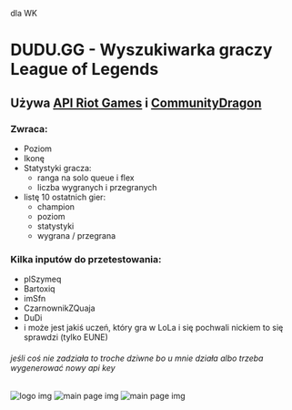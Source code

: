 dla WK

# DUDU.GG - Wyszukiwarka graczy League of Legends

## Używa [API Riot Games](https://developer.riotgames.com/apis) i [CommunityDragon](https://raw.communitydragon.org/)

### Zwraca:

- Poziom
- Ikonę
- Statystyki gracza:
  - ranga na solo queue i flex
  - liczba wygranych i przegranych
- listę 10 ostatnich gier:
  - champion
  - poziom
  - statystyki
  - wygrana / przegrana

### Kilka inputów do przetestowania:

- plSzymeq
- Bartoxiq
- imSfn
- CzarnownikZQuaja
- DuDi
- i może jest jakiś uczeń, który gra w LoLa i się pochwali nickiem to się sprawdzi (tylko EUNE)

###### jeśli coś nie zadziała to troche dziwne bo u mnie działa albo trzeba wygenerować nowy api key

![logo img](https://media.discordapp.net/attachments/1008097952599900182/1184545784755130368/image.png?ex=658c5d3a&is=6579e83a&hm=462e5954c7555a089317380f8481c34f0c5fcf80f63477afa23dbc74dd93eb4a&=&format=webp&quality=lossless&width=1439&height=297)
![main page img](https://media.discordapp.net/attachments/1008097952599900182/1184545897409953822/image.png?ex=658c5d55&is=6579e855&hm=ad3efe370b8cf4f8d88f37534f310a156b7611cb840f465d42808be38c9025b7&=&format=webp&quality=lossless&width=1190&height=675)
![main page img](https://media.discordapp.net/attachments/1008097952599900182/1184546035545153536/image.png?ex=658c5d76&is=6579e876&hm=6684f334a1779e0cdf7beef12886d49a10bcc6417ab2c0923724dded71c052f0&=&format=webp&quality=lossless&width=1190&height=675)
